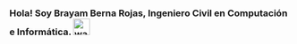### Hola! Soy Brayam Berna Rojas, Ingeniero Civil en Computación e Informática. <img alt="wave" src="https://raw.githubusercontent.com/MartinHeinz/MartinHeinz/master/wave.gif" width="30px">

<!--
**brayanberna/brayanberna** is a ✨ _special_ ✨ repository because its `README.md` (this file) appears on your GitHub profile.

Here are some ideas to get you started:

- 🔭 I’m currently working on ...
- 🌱 I’m currently learning ...
- 👯 I’m looking to collaborate on ...
- 🤔 I’m looking for help with ...
- 💬 Ask me about ...
- 📫 How to reach me: ...
- 😄 Pronouns: ...
- ⚡ Fun fact: ...
-->
